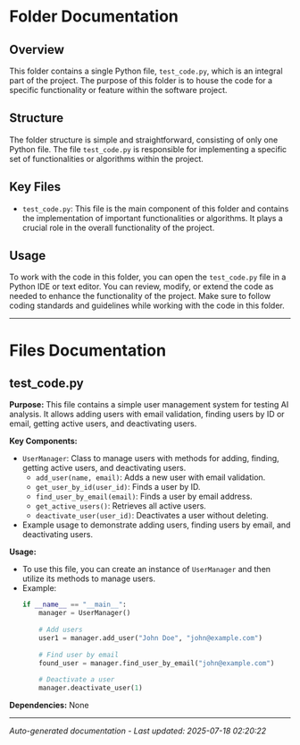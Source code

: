 # Folder Documentation

## Overview
This folder contains a single Python file, `test_code.py`, which is an integral part of the project. The purpose of this folder is to house the code for a specific functionality or feature within the software project.

## Structure
The folder structure is simple and straightforward, consisting of only one Python file. The file `test_code.py` is responsible for implementing a specific set of functionalities or algorithms within the project.

## Key Files
- `test_code.py`: This file is the main component of this folder and contains the implementation of important functionalities or algorithms. It plays a crucial role in the overall functionality of the project.

## Usage
To work with the code in this folder, you can open the `test_code.py` file in a Python IDE or text editor. You can review, modify, or extend the code as needed to enhance the functionality of the project. Make sure to follow coding standards and guidelines while working with the code in this folder.

---

# Files Documentation

## test_code.py

**Purpose:** This file contains a simple user management system for testing AI analysis. It allows adding users with email validation, finding users by ID or email, getting active users, and deactivating users.

**Key Components:**
- `UserManager`: Class to manage users with methods for adding, finding, getting active users, and deactivating users.
  - `add_user(name, email)`: Adds a new user with email validation.
  - `get_user_by_id(user_id)`: Finds a user by ID.
  - `find_user_by_email(email)`: Finds a user by email address.
  - `get_active_users()`: Retrieves all active users.
  - `deactivate_user(user_id)`: Deactivates a user without deleting.
- Example usage to demonstrate adding users, finding users by email, and deactivating users.

**Usage:** 
- To use this file, you can create an instance of `UserManager` and then utilize its methods to manage users.
- Example:
  ```python
  if __name__ == "__main__":
      manager = UserManager()
      
      # Add users
      user1 = manager.add_user("John Doe", "john@example.com")
      
      # Find user by email
      found_user = manager.find_user_by_email("john@example.com")
      
      # Deactivate a user
      manager.deactivate_user(1)
  ```

**Dependencies:** None

---
*Auto-generated documentation - Last updated: 2025-07-18 02:20:22*
